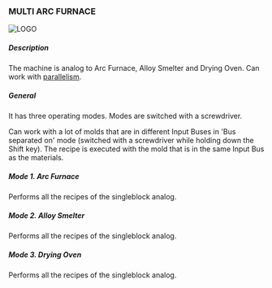 ### MULTI ARC FURNACE

![LOGO](https://gtimpact.space/media/gregtech/ParArc.png)

##### Description

The machine is analog to Arc Furnace, Alloy Smelter and Drying Oven. Can work with [parallelism](/mechanics#parallelism).

##### General

It has three operating modes. Modes are switched with a screwdriver.

Can work with a lot of molds that are in different Input Buses in 'Bus separated on' mode (switched with a screwdriver while holding down the Shift key). The recipe is executed with the mold that is in the same Input Bus as the materials.

##### Mode 1. Arc Furnace

Performs all the recipes of the singleblock analog.

##### Mode 2. Alloy Smelter

Performs all the recipes of the singleblock analog.

##### Mode 3. Drying Oven

Performs all the recipes of the singleblock analog.
